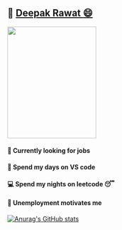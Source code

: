 ## :link: [Deepak Rawat :smile: ](https://deepakr-28.github.io/deepakr28/)

<img src="https://i.imgur.com/iVegJ35.png" width="200" height="250">

#### :newspaper: Currently looking for jobs 
#### :large_blue_circle: Spend my days on VS code
#### :computer: Spend my nights on leetcode :sleeping:
#### :necktie: Unemployment motivates me

[![Anurag's GitHub stats](https://github-readme-stats.vercel.app/api?username=DeeoakR-28)](https://github.com/DeeoakR-28/github-readme-stats)
